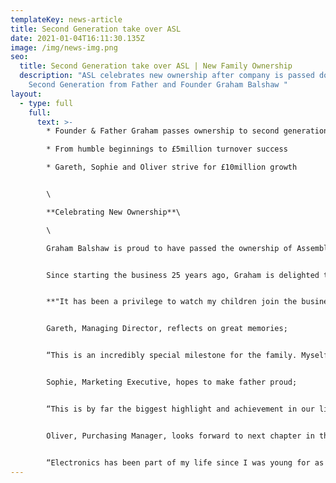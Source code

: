 ```yaml
---
templateKey: news-article
title: Second Generation take over ASL
date: 2021-01-04T16:11:30.135Z
image: /img/news-img.png
seo:
  title: Second Generation take over ASL | New Family Ownership
  description: "ASL celebrates new ownership after company is passed down to
    Second Generation from Father and Founder Graham Balshaw "
layout:
  - type: full
    full:
      text: >-
        * Founder & Father Graham passes ownership to second generation

        * From humble beginnings to £5million turnover success

        * Gareth, Sophie and Oliver strive for £10million growth


        \

        **Celebrating New Ownership**\

        \

        Graham Balshaw is proud to have passed the ownership of Assembly Solutions down to his three children; Gareth, Sophie and Oliver Balshaw.


        Since starting the business 25 years ago, Graham is delighted to keep the £5million turnover business in the family.


        **"It has been a privilege to watch my children join the business one by one, over the past 25 years and I couldn’t be more proud. Their work ethic and dedication to growing the business made it a very easy decision in passing the company down to them and I’m looking forward to seeing them take ASL even further".**


        Gareth, Managing Director, reflects on great memories; 


        “This is an incredibly special milestone for the family. Myself, Sophie and Oliver are extremely grateful for this platform that dad put so much hard work into creating. I worked alongside my dad for 17 years and have made so many great memories with him. My fondest memory with him was when we went to Hong Kong together for my first business trip and I was 22. We had 1 week there visiting exhibitions and meeting suppliers. It was a great trip and opened my eyes to doing a lot more international business, which since then we have developed strong partnerships in China and Eastern Europe. Our plan for the next 5 years is to double the turnover to £10million and we'll do this by investing in more machinery and venturing into new markets. Whilst we appreciate such growth will come with challenges, we know with focus and hard work it’s achievable”.


        Sophie, Marketing Executive, hopes to make father proud;


        “This is by far the biggest highlight and achievement in our lives to date. I am so happy and feel extremely humbled to be taking over the business with Gareth and Oliver and can't wait to continue this incredible journey with them. It’s quite an emotional milestone when you look back and see how far we have all come. We started off as kids helping dad out in the school holidays, and here we are 20 years later taking over a £5million business! I will definitely miss dad not being around the factory every day, but I'm glad he's now enjoying retirement. He has taught me so much over the years from mastering marketing techniques to understanding the overall operations of running a business. I hope we make him proud”.


        Oliver, Purchasing Manager, looks forward to next chapter in the business;


        “Electronics has been part of my life since I was young for as long as I can remember, from Dad teaching me how to wire my first plug, to wiring my first house! It’s really exciting to now be taking over the business that my Dad started from scratch. I can’t wait to see what the future holds and am looking forward to working with my family to make my old man proud!”
---
```

